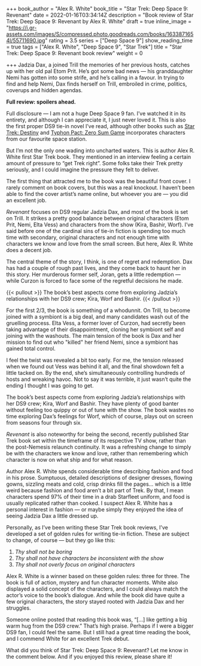 +++
book_author = "Alex R. White"
book_title = "Star Trek: Deep Space 9: Revenant"
date = 2022-01-16T03:34:14Z
description = "Book review of Star Trek: Deep Space 9: Revenant by Alex R. White"
draft = true
inline_image = "https://i.gr-assets.com/images/S/compressed.photo.goodreads.com/books/1633871654l/55711690.jpg"
rating = 3.5
series = ["Deep Space 9"]
show_reading_time = true
tags = ["Alex R. White", "Deep Space 9", "Star Trek"]
title = "Star Trek: Deep Space 9: Revenant book review"
weight = 0

+++
Jadzia Dax, a joined Trill the memories of her previous hosts, catches up with her old pal Etom Prit. He’s got some bad news — his granddaughter Nemi has gotten into some strife, and he’s calling in a favour. In trying to find and help Nemi, Dax finds herself on Trill, embroiled in crime, politics, coverups and hidden agendas.

**Full review: spoilers ahead.**

<!--more-->

Full disclosure — I am not a huge Deep Space 9 fan. I’ve watched it in its entirety, and although I can appreciate it, I just never loved it. This is also the first proper DS9 tie-in novel I’ve read, although other books such as [Star Trek: Destiny](https://scifibooks.club/reviews/star-trek-the-next-generation-destiny-trilogy-book-review-e/) and [Typhon Pact: Zero Sum Game](https://scifibooks.club/reviews/typhon-pact-1-zero-sum-game-book-review/) incorporates characters from our favourite space station.

But I’m not the only one wading into uncharted waters. This is author Alex R. White first Star Trek book. They mentioned in an interview feeling a certain amount of pressure to “get Trek right”. Some folks take their Trek pretty seriously, and I could imagine the pressure they felt to deliver.

The first thing that attracted me to the book was the beautiful front cover. I rarely comment on book covers, but this was a real knockout. I haven’t been able to find the cover artist’s name online, but whoever you are — you did an excellent job.

_Revenant_ focuses on DS9 regular Jadzia Dax, and most of the book is set on Trill. It strikes a pretty good balance between original characters (Etom Prit, Nemi, Elta Vess) and characters from the show (Kira, Bashir, Worf). I’ve said before one of the cardinal sins of tie-in fiction is spending too much time with secondary, original characters and not enough time with characters we know and love from the small screen. But here, Alex R. White does a decent job.

The central theme of the story, I think, is one of regret and redemption. Dax has had a couple of rough past lives, and they come back to haunt her in this story. Her murderous former self, Joran, gets a little redemption — while Curzon is forced to face some of the regretful decisions he made.

{{< pullout >}}
The book’s best aspects come from exploring Jadzia’s relationships with her DS9 crew; Kira, Worf and Bashir.
{{< /pullout >}}

For the first 2/3, the book is something of a whodunnit. On Trill, to become joined with a symbiont is a big deal, and many candidates wash out of the gruelling process. Elta Vess, a former lover of Curzon, had secretly been taking advantage of their disappointment, cloning her symbiont self and joining with the washouts. The main tension of the book is Dax and her mission to find out who "killed" her friend Nemi, since a symbiont has gained total control.  

I feel the twist was revealed a bit too early. For me, the tension released when we found out Vess was behind it all, and the final showdown felt a little tacked on. By the end, she’s simultaneously controlling hundreds of hosts and wreaking havoc. Not to say it was terrible, it just wasn’t quite the ending I thought I was going to get. 

The book’s best aspects come from exploring Jadzia’s relationships with her DS9 crew; Kira, Worf and Bashir. They have plenty of good banter without feeling too quippy or out of tune with the show. The book wastes no time exploring Dax’s feelings for Worf, which of course, plays out on screen from seasons four through six.

_Revenant_ is also noteworthy for being the second, recently published Star Trek book set within the timeframe of its respective TV show, rather than the post-Nemesis relaunch continuity. It was a refreshing change to simply be with the characters we know and love, rather than remembering which character is now on what ship and for what reason.

Author Alex R. White spends considerable time describing fashion and food in his prose. Sumptuous, detailed descriptions of designer dresses, flowing gowns, sizzling meats and cold, crisp drinks fill the pages… which is a little weird because fashion and food aren’t a bit part of Trek. By that, I mean characters spend 97% of their time in a drab Starfleet uniform, and food is usually replicated rather than cooked. I suspect Alex R. White has a personal interest in fashion — or maybe simply they enjoyed the idea of seeing Jadzia Dax a little dressed up.

Personally, as I’ve been writing these Star Trek book reviews, I’ve developed a set of golden rules for writing tie-in fiction. These are subject to change, of course — but they go like this:

1. _Thy shall not be boring_
2. _Thy shall not have characters be inconsistent with the show_
3. _Thy shall not overly focus on original characters_

Alex R. White is a winner based on these golden rules: three for three. The book is full of action, mystery and fun character moments. White also displayed a solid concept of the characters, and I could always match the actor’s voice to the book’s dialogue. And while the book did have quite a few original characters, the story stayed rooted with Jadzia Dax and her struggles.

Someone online posted that reading this book was, “\[…\] like getting a big warm hug from the DS9 crew.” That’s high praise. Perhaps if I were a bigger DS9 fan, I could feel the same. But I still had a great time reading the book, and I commend White for an excellent Trek debut.

What did you think of Star Trek: Deep Space 9: Revenant? Let me know in the comment below. And if you enjoyed this review, please share it!